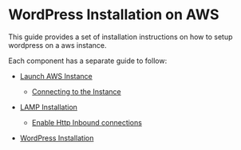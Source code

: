 # WordPress Installation on AWS

This guide provides a set of installation instructions on how to setup wordpress on a aws instance.

Each component has a separate guide to follow:

* [Launch AWS Instance](instance.md)
   * [Connecting to the Instance](instance.md#connecting-to-the-instance)

* [LAMP Installation](lamp.md)
   * [Enable Http Inbound connections](lamp.md#enable-http-inbound-connections)

* [WordPress Installation](wordpress.md)

